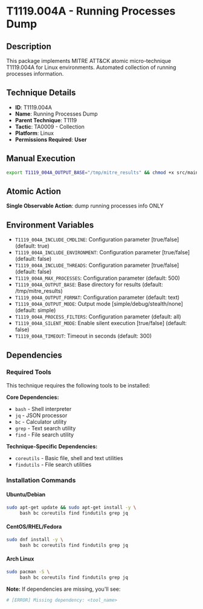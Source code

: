 # T1119.004A - Running Processes Dump

## Description
This package implements MITRE ATT&CK atomic micro-technique T1119.004A for Linux environments. Automated collection of running processes information.

## Technique Details
- **ID**: T1119.004A
- **Name**: Running Processes Dump
- **Parent Technique**: T1119
- **Tactic**: TA0009 - Collection
- **Platform**: Linux
- **Permissions Required**: **User**

## Manual Execution
```bash
export T1119_004A_OUTPUT_BASE="/tmp/mitre_results" && chmod +x src/main.sh && ./src/main.sh
```

## Atomic Action
**Single Observable Action**: dump running processes info ONLY

## Environment Variables
- `T1119_004A_INCLUDE_CMDLINE`: Configuration parameter [true/false] (default: true)
- `T1119_004A_INCLUDE_ENVIRONMENT`: Configuration parameter [true/false] (default: false)
- `T1119_004A_INCLUDE_THREADS`: Configuration parameter [true/false] (default: false)
- `T1119_004A_MAX_PROCESSES`: Configuration parameter (default: 500)
- `T1119_004A_OUTPUT_BASE`: Base directory for results (default: /tmp/mitre_results)
- `T1119_004A_OUTPUT_FORMAT`: Configuration parameter (default: text)
- `T1119_004A_OUTPUT_MODE`: Output mode [simple/debug/stealth/none] (default: simple)
- `T1119_004A_PROCESS_FILTERS`: Configuration parameter (default: all)
- `T1119_004A_SILENT_MODE`: Enable silent execution [true/false] (default: false)
- `T1119_004A_TIMEOUT`: Timeout in seconds (default: 300)

## Dependencies

### Required Tools
This technique requires the following tools to be installed:

**Core Dependencies:**
- `bash` - Shell interpreter
- `jq` - JSON processor  
- `bc` - Calculator utility
- `grep` - Text search utility
- `find` - File search utility

**Technique-Specific Dependencies:**
- `coreutils` - Basic file, shell and text utilities
- `findutils` - File search utilities

### Installation Commands

#### Ubuntu/Debian
```bash
sudo apt-get update && sudo apt-get install -y \
     bash bc coreutils find findutils grep jq
```

#### CentOS/RHEL/Fedora  
```bash
sudo dnf install -y \
     bash bc coreutils find findutils grep jq
```

#### Arch Linux
```bash
sudo pacman -S \
     bash bc coreutils find findutils grep jq
```

**Note:** If dependencies are missing, you'll see:
```bash
# [ERROR] Missing dependency: <tool_name>
```

